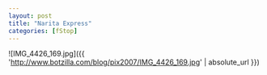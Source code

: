 ```yaml
---
layout: post
title: "Narita Express"
categories: [fStop]
---
```



![IMG_4426_169.jpg]({{ 'http://www.botzilla.com/blog/pix2007/IMG_4426_169.jpg' | absolute_url }})


